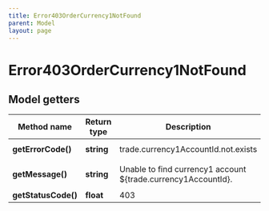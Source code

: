 ```yaml
---
title: Error403OrderCurrency1NotFound
parent: Model
layout: page
---
```


# Error403OrderCurrency1NotFound

## Model getters

Method name | Return type | Description | Notes
------------ | ------------- | ------------- | -------------
**getErrorCode()** | **string** | trade.currency1AccountId.not.exists | ex.: `trade.currency1AccountId.not.exists`
**getMessage()** | **string** | Unable to find currency1 account ${trade.currency1AccountId}. | ex.: `Unable to find currency1 account ${trade.currency1AccountId}.`
**getStatusCode()** | **float** | 403 | ex.: `403`

